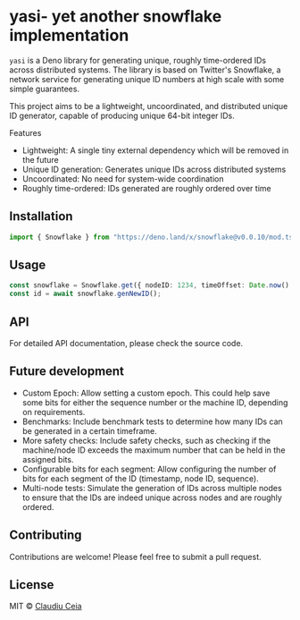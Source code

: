 # yasi- yet another snowflake implementation

`yasi` is a Deno library for generating unique, roughly time-ordered IDs across distributed systems. The library is based on Twitter's Snowflake, a network service for generating unique ID numbers at high scale with some simple guarantees.

This project aims to be a lightweight, uncoordinated, and distributed unique ID generator, capable of producing unique 64-bit integer IDs.

Features
  - Lightweight: A single tiny external dependency which will be removed in the future
  - Unique ID generation: Generates unique IDs across distributed systems
  - Uncoordinated: No need for system-wide coordination
  - Roughly time-ordered: IDs generated are roughly ordered over time

## Installation

```ts
import { Snowflake } from "https://deno.land/x/snowflake@v0.0.10/mod.ts";;
```

## Usage

```ts
const snowflake = Snowflake.get({ nodeID: 1234, timeOffset: Date.now() });
const id = await snowflake.genNewID();
```

## API

For detailed API documentation, please check the source code.

## Future development

  - Custom Epoch: Allow setting a custom epoch. This could help save some bits for either the sequence number or the machine ID, depending on requirements.
  - Benchmarks: Include benchmark tests to determine how many IDs can be generated in a certain timeframe.
  - More safety checks: Include safety checks, such as checking if the machine/node ID exceeds the maximum number that can be held in the assigned bits.
  - Configurable bits for each segment: Allow configuring the number of bits for each segment of the ID (timestamp, node ID, sequence). 
  - Multi-node tests: Simulate the generation of IDs across multiple nodes to ensure that the IDs are indeed unique across nodes and are roughly ordered.

## Contributing

Contributions are welcome! Please feel free to submit a pull request.

## License

MIT © [Claudiu Ceia](https://github.com/ClaudiuCeia)